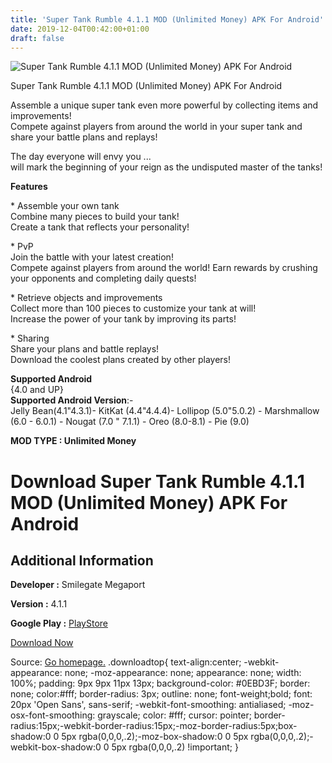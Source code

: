 ```yaml
---
title: 'Super Tank Rumble 4.1.1 MOD (Unlimited Money) APK For Android'
date: 2019-12-04T00:42:00+01:00
draft: false
---
```


![Super Tank Rumble 4.1.1 MOD (Unlimited Money) APK For Android](https://i1.wp.com/apkhome.net/wp-content/uploads/2019/12/Super-Tank-Rumble.png "Super Tank Rumble 4.1.1 MOD (Unlimited Money) APK For Android")

  

Super Tank Rumble 4.1.1 MOD (Unlimited Money) APK For Android

Assemble a unique super tank even more powerful by collecting items and improvements!  
Compete against players from around the world in your super tank and share your battle plans and replays!

The day everyone will envy you ...  
will mark the beginning of your reign as the undisputed master of the tanks!

**Features**

\* Assemble your own tank  
Combine many pieces to build your tank!  
Create a tank that reflects your personality!

\* PvP  
Join the battle with your latest creation!  
Compete against players from around the world! Earn rewards by crushing your opponents and completing daily quests!

\* Retrieve objects and improvements  
Collect more than 100 pieces to customize your tank at will!  
Increase the power of your tank by improving its parts!

\* Sharing  
Share your plans and battle replays!  
Download the coolest plans created by other players!

**Supported Android**  
{4.0 and UP}  
**Supported Android Version**:-  
Jelly Bean(4.1"4.3.1)- KitKat (4.4"4.4.4)- Lollipop (5.0"5.0.2) - Marshmallow (6.0 - 6.0.1) - Nougat (7.0 " 7.1.1) - Oreo (8.0-8.1) - Pie (9.0)

**MOD TYPE : Unlimited Money**

Download Super Tank Rumble 4.1.1 MOD (Unlimited Money) APK For Android
======================================================================

Additional Information
----------------------

**Developer :** Smilegate Megaport

**Version :** 4.1.1

**Google Play :** [PlayStore](https://play.google.com/store/apps/details?id=com.stove.supertank.google)

  

[Download Now](https://store4app.co/post/super-tank-rumble-4-1-1-mod-unlimited-money-apk-for-android_1575394024)

  
Source: [Go homepage.](https://store4app.co/post/super-tank-rumble-4-1-1-mod-unlimited-money-apk-for-android_1575394024) .downloadtop{ text-align:center; -webkit-appearance: none; -moz-appearance: none; appearance: none; width: 100%; padding: 9px 9px 11px 13px; background-color: #0EBD3F; border: none; color:#fff; border-radius: 3px; outline: none; font-weight;bold; font: 20px 'Open Sans', sans-serif; -webkit-font-smoothing: antialiased; -moz-osx-font-smoothing: grayscale; color: #fff; cursor: pointer; border-radius:15px;-webkit-border-radius:15px;-moz-border-radius:5px;box-shadow:0 0 5px rgba(0,0,0,.2);-moz-box-shadow:0 0 5px rgba(0,0,0,.2);-webkit-box-shadow:0 0 5px rgba(0,0,0,.2) !important; }